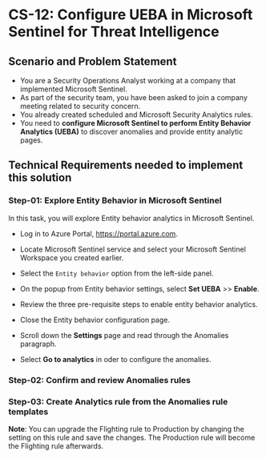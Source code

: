 # CS-12: Configure UEBA in Microsoft Sentinel for Threat Intelligence

## Scenario and Problem Statement

- You are a Security Operations Analyst working at a company that implemented Microsoft Sentinel.
- As part of the security team, you have been asked to join a company meeting related to security concern.
- You already created scheduled and Microsoft Security Analytics rules.
- You need to **configure Microsoft Sentinel to perform Entity Behavior Analytics (UEBA)** to discover anomalies and provide entity analytic pages.

## Technical Requirements needed to implement this solution

### Step-01: Explore Entity Behavior in Microsoft Sentinel

In this task, you will explore Entity behavior analytics in Microsoft Sentinel.

- Log in to Azure Portal, https://portal.azure.com.

- Locate Microsoft Sentinel service and select your Microsoft Sentinel Workspace you created earlier.
- Select the `Entity behavior` option from the left-side panel.
- On the popup from Entity behavior settings, select **Set UEBA** >> **Enable**.
- Review the three pre-requisite steps to enable entity behavior analytics.
- Close the Entity behavior configuration page.
- Scroll down the **Settings** page and read through the Anomalies paragraph.
- Select **Go to analytics** in oder to configure the anomalies.

### Step-02: Confirm and review Anomalies rules

### Step-03: Create Analytics rule from the Anomalies rule templates

**Note**: You can upgrade the Flighting rule to Production by changing the setting on this rule and save the changes. The Production rule will become the Flighting rule afterwards.
